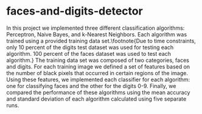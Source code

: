 # faces-and-digits-detector
In this project we implemented three different classification algorithms: Perceptron, Naive Bayes, and k-Nearest Neighbors. Each algorithm was trained using a 
provided training data set.\footnote{Due to time constraints, only 10 percent of the digits test dataset was used for testing each algorithm. 100 percent of the faces dataset was used to test each algorithm.} The training data set was composed of two categories, faces and digits. For each training image we defined a set of features based on the number of black pixels that occurred in certain regions of the image. Using these features, we implemented each classifier for each algorithm: one for classifying faces and the other for the digits 0-9. Finally, we compared the performance of these algorithms using the mean accuracy and standard deviation of each algorithm calculated using five separate runs. 
